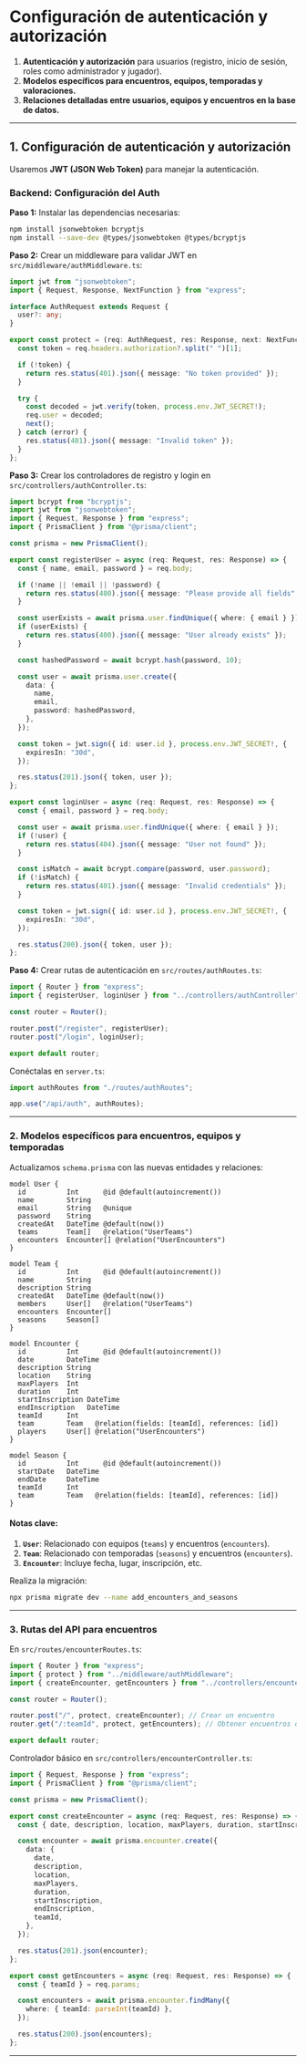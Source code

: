 # Configuración de autenticación y autorización

1. **Autenticación y autorización** para usuarios (registro, inicio de sesión, roles como administrador y jugador).  
2. **Modelos específicos para encuentros, equipos, temporadas y valoraciones.**  
3. **Relaciones detalladas entre usuarios, equipos y encuentros en la base de datos.**  

---

## **1. Configuración de autenticación y autorización**

Usaremos **JWT (JSON Web Token)** para manejar la autenticación.

### **Backend: Configuración del Auth**

**Paso 1:** Instalar las dependencias necesarias:  

```bash
npm install jsonwebtoken bcryptjs
npm install --save-dev @types/jsonwebtoken @types/bcryptjs
```

**Paso 2:** Crear un middleware para validar JWT en `src/middleware/authMiddleware.ts`:

```typescript
import jwt from "jsonwebtoken";
import { Request, Response, NextFunction } from "express";

interface AuthRequest extends Request {
  user?: any;
}

export const protect = (req: AuthRequest, res: Response, next: NextFunction) => {
  const token = req.headers.authorization?.split(" ")[1];

  if (!token) {
    return res.status(401).json({ message: "No token provided" });
  }

  try {
    const decoded = jwt.verify(token, process.env.JWT_SECRET!);
    req.user = decoded;
    next();
  } catch (error) {
    res.status(401).json({ message: "Invalid token" });
  }
};
```

**Paso 3:** Crear los controladores de registro y login en `src/controllers/authController.ts`:

```typescript
import bcrypt from "bcryptjs";
import jwt from "jsonwebtoken";
import { Request, Response } from "express";
import { PrismaClient } from "@prisma/client";

const prisma = new PrismaClient();

export const registerUser = async (req: Request, res: Response) => {
  const { name, email, password } = req.body;

  if (!name || !email || !password) {
    return res.status(400).json({ message: "Please provide all fields" });
  }

  const userExists = await prisma.user.findUnique({ where: { email } });
  if (userExists) {
    return res.status(400).json({ message: "User already exists" });
  }

  const hashedPassword = await bcrypt.hash(password, 10);

  const user = await prisma.user.create({
    data: {
      name,
      email,
      password: hashedPassword,
    },
  });

  const token = jwt.sign({ id: user.id }, process.env.JWT_SECRET!, {
    expiresIn: "30d",
  });

  res.status(201).json({ token, user });
};

export const loginUser = async (req: Request, res: Response) => {
  const { email, password } = req.body;

  const user = await prisma.user.findUnique({ where: { email } });
  if (!user) {
    return res.status(404).json({ message: "User not found" });
  }

  const isMatch = await bcrypt.compare(password, user.password);
  if (!isMatch) {
    return res.status(401).json({ message: "Invalid credentials" });
  }

  const token = jwt.sign({ id: user.id }, process.env.JWT_SECRET!, {
    expiresIn: "30d",
  });

  res.status(200).json({ token, user });
};
```

**Paso 4:** Crear rutas de autenticación en `src/routes/authRoutes.ts`:

```typescript
import { Router } from "express";
import { registerUser, loginUser } from "../controllers/authController";

const router = Router();

router.post("/register", registerUser);
router.post("/login", loginUser);

export default router;
```

Conéctalas en `server.ts`:

```typescript
import authRoutes from "./routes/authRoutes";

app.use("/api/auth", authRoutes);
```

---

### **2. Modelos específicos para encuentros, equipos y temporadas**

Actualizamos `schema.prisma` con las nuevas entidades y relaciones:

```prisma
model User {
  id          Int      @id @default(autoincrement())
  name        String
  email       String   @unique
  password    String
  createdAt   DateTime @default(now())
  teams       Team[]   @relation("UserTeams")
  encounters  Encounter[] @relation("UserEncounters")
}

model Team {
  id          Int      @id @default(autoincrement())
  name        String
  description String
  createdAt   DateTime @default(now())
  members     User[]   @relation("UserTeams")
  encounters  Encounter[]
  seasons     Season[]
}

model Encounter {
  id          Int      @id @default(autoincrement())
  date        DateTime
  description String
  location    String
  maxPlayers  Int
  duration    Int
  startInscription DateTime
  endInscription   DateTime
  teamId      Int
  team        Team   @relation(fields: [teamId], references: [id])
  players     User[] @relation("UserEncounters")
}

model Season {
  id          Int      @id @default(autoincrement())
  startDate   DateTime
  endDate     DateTime
  teamId      Int
  team        Team   @relation(fields: [teamId], references: [id])
}
```

#### **Notas clave:**

1. **`User`**: Relacionado con equipos (`teams`) y encuentros (`encounters`).
2. **`Team`**: Relacionado con temporadas (`seasons`) y encuentros (`encounters`).
3. **`Encounter`**: Incluye fecha, lugar, inscripción, etc.

Realiza la migración:

```bash
npx prisma migrate dev --name add_encounters_and_seasons
```

---

### **3. Rutas del API para encuentros**

En `src/routes/encounterRoutes.ts`:

```typescript
import { Router } from "express";
import { protect } from "../middleware/authMiddleware";
import { createEncounter, getEncounters } from "../controllers/encounterController";

const router = Router();

router.post("/", protect, createEncounter); // Crear un encuentro
router.get("/:teamId", protect, getEncounters); // Obtener encuentros de un equipo

export default router;
```

Controlador básico en `src/controllers/encounterController.ts`:

```typescript
import { Request, Response } from "express";
import { PrismaClient } from "@prisma/client";

const prisma = new PrismaClient();

export const createEncounter = async (req: Request, res: Response) => {
  const { date, description, location, maxPlayers, duration, startInscription, endInscription, teamId } = req.body;

  const encounter = await prisma.encounter.create({
    data: {
      date,
      description,
      location,
      maxPlayers,
      duration,
      startInscription,
      endInscription,
      teamId,
    },
  });

  res.status(201).json(encounter);
};

export const getEncounters = async (req: Request, res: Response) => {
  const { teamId } = req.params;

  const encounters = await prisma.encounter.findMany({
    where: { teamId: parseInt(teamId) },
  });

  res.status(200).json(encounters);
};
```

---
